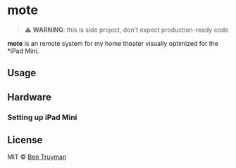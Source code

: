 # mote

> ⚠️ **WARNING**: this is side project, don't expect production-ready code

**mote** is an remote system for my home theater visually optimized for the
*iPad Mini.

## Usage

## Hardware

### Setting up iPad Mini

## License

MIT © [Ben Truyman](https://bentruyman.com/)
